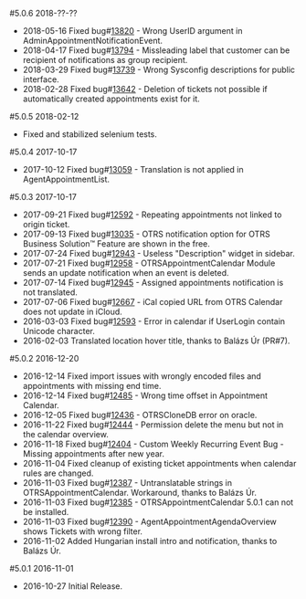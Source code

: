#5.0.6 2018-??-??
 - 2018-05-16 Fixed bug#[13820](https://bugs.otrs.org/show_bug.cgi?id=13820) - Wrong UserID argument in AdminAppointmentNotificationEvent.
 - 2018-04-17 Fixed bug#[13794](https://bugs.otrs.org/show_bug.cgi?id=13794) - Missleading label that customer can be recipient of notifications as group recipient.
 - 2018-03-29 Fixed bug#[13739](https://bugs.otrs.org/show_bug.cgi?id=13739) - Wrong Sysconfig descriptions for public interface.
 - 2018-02-28 Fixed bug#[13642](https://bugs.otrs.org/show_bug.cgi?id=13642) - Deletion of tickets not possible if automatically created appointments exist for it.

#5.0.5 2018-02-12
 - Fixed and stabilized selenium tests.

#5.0.4 2017-10-17
 - 2017-10-12 Fixed bug#[13059](https://bugs.otrs.org/show_bug.cgi?id=13059) - Translation is not applied in AgentAppointmentList.

#5.0.3 2017-10-17
 - 2017-09-21 Fixed bug#[12592](https://bugs.otrs.org/show_bug.cgi?id=12592) - Repeating appointments not linked to origin ticket.
 - 2017-09-13 Fixed bug#[13035](https://bugs.otrs.org/show_bug.cgi?id=13035) - OTRS notification option for OTRS Business Solution™ Feature are shown in the free.
 - 2017-07-24 Fixed bug#[12943](https://bugs.otrs.org/show_bug.cgi?id=12943) - Useless "Description" widget in sidebar.
 - 2017-07-21 Fixed bug#[12958](https://bugs.otrs.org/show_bug.cgi?id=12958) - OTRSAppointmentCalendar Module sends an update notification when an event is deleted.
 - 2017-07-14 Fixed bug#[12945](https://bugs.otrs.org/show_bug.cgi?id=12945) - Assigned appointments notification is not translated.
 - 2017-07-06 Fixed bug#[12667](https://bugs.otrs.org/show_bug.cgi?id=12667) - iCal copied URL from OTRS Calendar does not update in iCloud.
 - 2016-03-03 Fixed bug#[12593](https://bugs.otrs.org/show_bug.cgi?id=12593) - Error in calendar if UserLogin contain Unicode character.
 - 2016-02-03 Translated location hover title, thanks to Balázs Úr (PR#7).

#5.0.2 2016-12-20
 - 2016-12-14 Fixed import issues with wrongly encoded files and appointments with missing end time.
 - 2016-12-14 Fixed bug#[12485](https://bugs.otrs.org/show_bug.cgi?id=12485) - Wrong time offset in Appointment Calendar.
 - 2016-12-05 Fixed bug#[12436](https://bugs.otrs.org/show_bug.cgi?id=12436) - OTRSCloneDB error on oracle.
 - 2016-11-22 Fixed bug#[12444](https://bugs.otrs.org/show_bug.cgi?id=12444) - Permission delete the menu but not in the calendar overview.
 - 2016-11-18 Fixed bug#[12404](https://bugs.otrs.org/show_bug.cgi?id=12404) - Custom Weekly Recurring Event Bug - Missing appointments after new year.
 - 2016-11-04 Fixed cleanup of existing ticket appointments when calendar rules are changed.
 - 2016-11-03 Fixed bug#[12387](https://bugs.otrs.org/show_bug.cgi?id=12387) - Untranslatable strings in OTRSAppointmentCalendar. Workaround, thanks to Balázs Úr.
 - 2016-11-03 Fixed bug#[12385](https://bugs.otrs.org/show_bug.cgi?id=12385) - OTRSAppointmentCalendar 5.0.1 can not be installed.
 - 2016-11-03 Fixed bug#[12390](https://bugs.otrs.org/show_bug.cgi?id=12390) - AgentAppointmentAgendaOverview shows Tickets with wrong filter.
 - 2016-11-02 Added Hungarian install intro and notification, thanks to Balázs Úr.

#5.0.1 2016-11-01
 - 2016-10-27 Initial Release.
